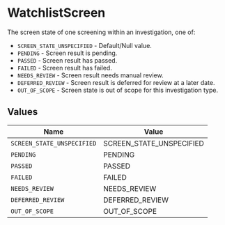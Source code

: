 # WatchlistScreen

The screen state of one screening within an investigation, one of:
- `SCREEN_STATE_UNSPECIFIED` - Default/Null value.
- `PENDING` - Screen result is pending.
- `PASSED` - Screen result has passed.
- `FAILED` - Screen result has failed.
- `NEEDS_REVIEW` - Screen result needs manual review.
- `DEFERRED_REVIEW` - Screen result is deferred for review at a later date.
- `OUT_OF_SCOPE` - Screen state is out of scope for this investigation type.


## Values

| Name                       | Value                      |
| -------------------------- | -------------------------- |
| `SCREEN_STATE_UNSPECIFIED` | SCREEN_STATE_UNSPECIFIED   |
| `PENDING`                  | PENDING                    |
| `PASSED`                   | PASSED                     |
| `FAILED`                   | FAILED                     |
| `NEEDS_REVIEW`             | NEEDS_REVIEW               |
| `DEFERRED_REVIEW`          | DEFERRED_REVIEW            |
| `OUT_OF_SCOPE`             | OUT_OF_SCOPE               |